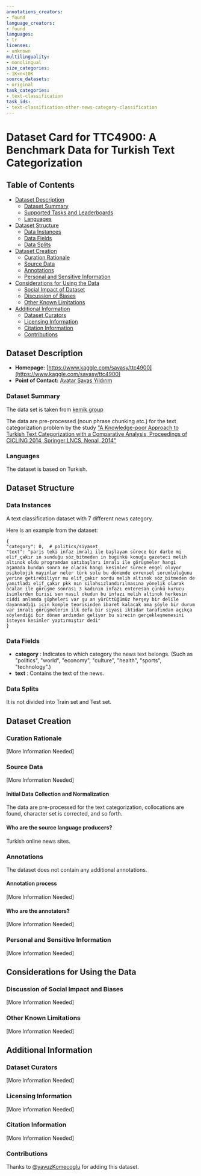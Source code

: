 ```yaml
---
annotations_creators:
- found
language_creators:
- found
languages:
- tr
licenses:
- unknown
multilinguality:
- monolingual
size_categories:
- 1K<n<10K
source_datasets:
- original
task_categories:
- text-classification
task_ids:
- text-classification-other-news-category-classification
---
```


# Dataset Card for TTC4900: A Benchmark Data for Turkish Text Categorization

## Table of Contents
- [Dataset Description](#dataset-description)
  - [Dataset Summary](#dataset-summary)
  - [Supported Tasks and Leaderboards](#supported-tasks-and-leaderboards)
  - [Languages](#languages)
- [Dataset Structure](#dataset-structure)
  - [Data Instances](#data-instances)
  - [Data Fields](#data-fields)
  - [Data Splits](#data-splits)
- [Dataset Creation](#dataset-creation)
  - [Curation Rationale](#curation-rationale)
  - [Source Data](#source-data)
  - [Annotations](#annotations)
  - [Personal and Sensitive Information](#personal-and-sensitive-information)
- [Considerations for Using the Data](#considerations-for-using-the-data)
  - [Social Impact of Dataset](#social-impact-of-dataset)
  - [Discussion of Biases](#discussion-of-biases)
  - [Other Known Limitations](#other-known-limitations)
- [Additional Information](#additional-information)
  - [Dataset Curators](#dataset-curators)
  - [Licensing Information](#licensing-information)
  - [Citation Information](#citation-information)
  - [Contributions](#contributions)

## Dataset Description

- **Homepage:** [https://www.kaggle.com/savasy/ttc4900](https://www.kaggle.com/savasy/ttc4900)
- **Point of Contact:** [ Avatar
Savaş Yıldırım](mailto:savasy@gmail.com)

### Dataset Summary

The data set is taken from [kemik group](http://www.kemik.yildiz.edu.tr/)

The data are pre-processed (noun phrase chunking etc.) for the text categorization problem by the study ["A Knowledge-poor Approach to Turkish Text Categorization with a Comparative Analysis, Proceedings of CICLING 2014, Springer LNCS, Nepal, 2014"](https://link.springer.com/chapter/10.1007/978-3-642-54903-8_36)

### Languages

The dataset is based on Turkish.

## Dataset Structure

### Data Instances

A text classification dataset with 7 different news category. 

Here is an example from the dataset:

```
{
"category": 0,  # politics/siyaset
"text": "paris teki infaz imralı ile başlayan sürece bir darbe mi elif_çakır ın sunduğu söz_bitmeden in bugünkü konuğu gazeteci melih altınok oldu programdan satıbaşları imralı ile görüşmeler hangi aşamada bundan sonra ne olacak hangi kesimler sürece engel oluyor psikolojik mayınlar neler türk solu bu dönemde evrensel sorumluluğunu yerine getirebiliyor mu elif_çakır sordu melih altınok söz_bitmeden de yanıtladı elif_çakır pkk nın silahsızlandırılmasına yönelik olarak öcalan ile görüşme sonrası 3 kadının infazı enteresan çünkü kurucu isimlerden birisi sen nasıl okudun bu infazı melih altınok herkesin ciddi anlamda şüpheleri var şu an yürüttüğümüz herşey bir delile dayanmadığı için komple teorisinden ibaret kalacak ama şöyle bir durum var imralı görüşmelerin ilk defa bir siyasi iktidar tarafından açıkça söylendiği bir dönem ardından geliyor bu sürecin gerçekleşmemesini isteyen kesimler yaptırmıştır dedi"
}
```


### Data Fields

- **category** : Indicates to which category the news text belongs.
(Such as "politics", "world", "economy", "culture", "health", "sports", "technology".)
- **text** : Contains the text of the news.

### Data Splits

It is not divided into Train set and Test set.

## Dataset Creation

### Curation Rationale

[More Information Needed]

### Source Data

[More Information Needed]

#### Initial Data Collection and Normalization

The data are pre-processed for the text categorization, collocations are found, character set is corrected, and so forth. 


#### Who are the source language producers?

Turkish online news sites. 

### Annotations

The dataset does not contain any additional annotations.

#### Annotation process

[More Information Needed]

#### Who are the annotators?

[More Information Needed]

### Personal and Sensitive Information

[More Information Needed]

## Considerations for Using the Data

### Discussion of Social Impact and Biases

[More Information Needed]

### Other Known Limitations

[More Information Needed]

## Additional Information

### Dataset Curators

[More Information Needed]

### Licensing Information

[More Information Needed]

### Citation Information

[More Information Needed]

### Contributions

Thanks to [@yavuzKomecoglu](https://github.com/yavuzKomecoglu) for adding this dataset.